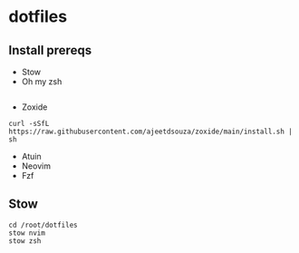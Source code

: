 # dotfiles

## Install prereqs

* Stow
* Oh my zsh

```
```

* Zoxide

```
curl -sSfL https://raw.githubusercontent.com/ajeetdsouza/zoxide/main/install.sh | sh
```

* Atuin
* Neovim
* Fzf

## Stow

```
cd /root/dotfiles
stow nvim
stow zsh
```

